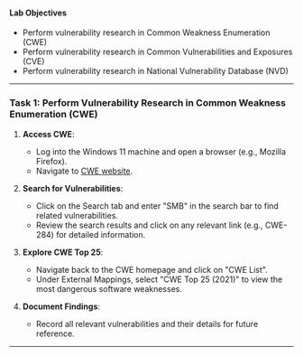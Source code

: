#### Lab Objectives
- Perform vulnerability research in Common Weakness Enumeration (CWE)
- Perform vulnerability research in Common Vulnerabilities and Exposures (CVE)
- Perform vulnerability research in National Vulnerability Database (NVD)

---

### Task 1: Perform Vulnerability Research in Common Weakness Enumeration (CWE)

1. **Access CWE**:
   - Log into the Windows 11 machine and open a browser (e.g., Mozilla Firefox).
   - Navigate to [CWE website](https://cwe.mitre.org/).

2. **Search for Vulnerabilities**:
   - Click on the Search tab and enter "SMB" in the search bar to find related vulnerabilities.
   - Review the search results and click on any relevant link (e.g., CWE-284) for detailed information.

3. **Explore CWE Top 25**:
   - Navigate back to the CWE homepage and click on "CWE List".
   - Under External Mappings, select "CWE Top 25 (2021)" to view the most dangerous software weaknesses.

4. **Document Findings**:
   - Record all relevant vulnerabilities and their details for future reference.

---